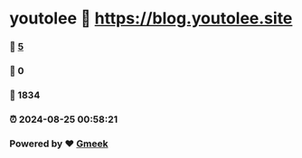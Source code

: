 # youtolee :link: https://blog.youtolee.site 
### :page_facing_up: [5](https://blog.youtolee.site/tag.html) 
### :speech_balloon: 0 
### :hibiscus: 1834 
### :alarm_clock: 2024-08-25 00:58:21 
### Powered by :heart: [Gmeek](https://github.com/Meekdai/Gmeek)
